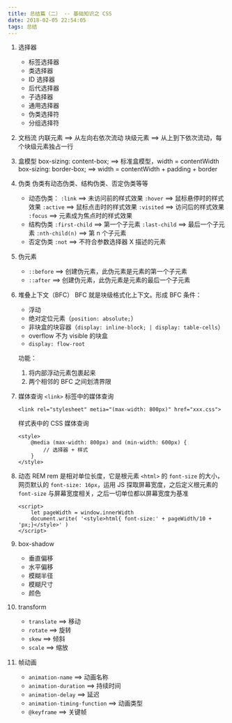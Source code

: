 ```yaml
---
title: 总结篇（二） -- 基础知识之 CSS
date: 2018-02-05 22:54:05
tags: 总结
---
```

1. 选择器
    - 标签选择器
    - 类选择器
    - ID 选择器
    - 后代选择器
    - 子选择器
    - 通用选择器
    - 伪类选择符
    - 分组选择符

2. 文档流
    内联元素 ==> 从左向右依次流动
    块级元素 ==> 从上到下依次流动，每个块级元素独占一行
3. 盒模型
    box-sizing: content-box; ==> 标准盒模型，width = contentWidth
    box-sizing: border-box; ==> width = contentWidth + padding + border
4. 伪类
    伪类有动态伪类、结构伪类、否定伪类等等
    - 动态伪类：
    ` :link ` ==> 未访问前的样式效果
    ` :hover ` ==> 鼠标悬停时的样式效果
    ` :active ` ==> 鼠标点击时的样式效果
    ` :visited ` ==> 访问后的样式效果
    ` :focus ` ==> 元素成为焦点时的样式效果
    - 结构伪类
    ` :first-child ` ==> 第一个子元素
    ` :last-child ` ==> 最后一个子元素
    ` :nth-child(n) ` ==> 第 n 个子元素
    - 否定伪类
    ` :not ` ==> 不符合参数选择器 X 描述的元素
5. 伪元素
    - ` ::before ` ==> 创建伪元素，此伪元素是元素的第一个子元素
    - ` ::after ` ==> 创建伪元素，此伪元素是元素的最后一个子元素
6. 堆叠上下文（BFC）
    BFC 就是块级格式化上下文。形成 BFC 条件：
    - 浮动
    - 绝对定位元素（` position: absolute; `）
    - 非块盒的块容器（` display: inline-block; | display: table-cells `）
    - overflow 不为 visible 的块盒
    - ` display: flow-root `

    功能：
    1. 将内部浮动元素包裹起来
    2. 两个相邻的 BFC 之间划清界限
7. 媒体查询
    ` <link> ` 标签中的媒体查询
    ```
    <link rel="stylesheet" metia="(max-width: 800px)" href="xxx.css">
    ``` 
    样式表中的 CSS 媒体查询
    ```
    <style>
        @media (max-width: 800px) and (min-width: 600px) {
            // 选择器 + 样式
        }
    </style>
    ```
8. 动态 REM
    rem 是相对单位长度，它是根元素 ` <html> ` 的 ` font-size ` 的大小，网页默认的 ` font-size: 16px `，运用 JS 探取屏幕宽度，之后定义根元素的 ` 
font-size ` 与屏幕宽度相关，之后一切单位都以屏幕宽度为基准
    ```
    <script>
        let pageWidth = window.innerWidth
        document.write( '<style>html{ font-size:' + pageWidth/10 + 'px;}</style>' )
    </script>
    ```
9. box-shadow
    - 垂直偏移
    - 水平偏移
    - 模糊半径
    - 模糊尺寸
    - 颜色
10. transform
    - ` translate ` ==> 移动
    - ` rotate ` ==> 旋转
    - ` skew ` ==> 倾斜
    - ` scale ` ==> 缩放
11. 帧动画
    - ` animation-name ` ==> 动画名称
    - ` animation-duration ` ==> 持续时间
    - ` animation-delay ` ==> 延迟
    - ` animation-timing-function ` ==> 动画类型
    - ` @keyframe ` ==> 关键帧